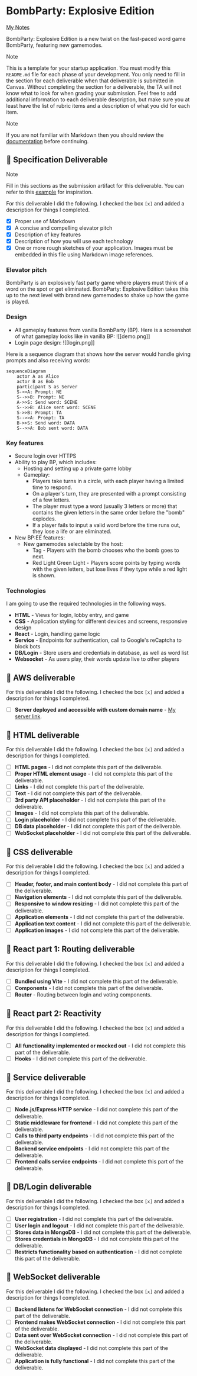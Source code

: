 # BombParty: Explosive Edition

[My Notes](notes.md)

BombParty: Explosive Edition is a new twist on the fast-paced word game BombParty, featuring new gamemodes.


> [!NOTE]
>  This is a template for your startup application. You must modify this `README.md` file for each phase of your development. You only need to fill in the section for each deliverable when that deliverable is submitted in Canvas. Without completing the section for a deliverable, the TA will not know what to look for when grading your submission. Feel free to add additional information to each deliverable description, but make sure you at least have the list of rubric items and a description of what you did for each item.

> [!NOTE]
>  If you are not familiar with Markdown then you should review the [documentation](https://docs.github.com/en/get-started/writing-on-github/getting-started-with-writing-and-formatting-on-github/basic-writing-and-formatting-syntax) before continuing.

## 🚀 Specification Deliverable

> [!NOTE]
>  Fill in this sections as the submission artifact for this deliverable. You can refer to this [example](https://github.com/webprogramming260/startup-example/blob/main/README.md) for inspiration.

For this deliverable I did the following. I checked the box `[x]` and added a description for things I completed.

- [x] Proper use of Markdown
- [x] A concise and compelling elevator pitch
- [x] Description of key features
- [x] Description of how you will use each technology
- [x] One or more rough sketches of your application. Images must be embedded in this file using Markdown image references.

### Elevator pitch

BombParty is an explosively fast party game where players must think of a word on the spot or get eliminated. BombParty: Explosive Edition takes this up to the next level with brand new gamemodes to shake up how the game is played.

### Design
- All gameplay features from vanilla BombParty (BP). Here is a screenshot of what gameplay looks like in vanilla BP:
![[demo.png]]
- Login page design: 
![[login.png]]

Here is a sequence diagram that shows how the server would handle giving prompts and also receiving words:

```mermaid
sequenceDiagram
    actor A as Alice
    actor B as Bob
    participant S as Server
    S->>A: Prompt: NE
    S-->>B: Prompt: NE
    A->>S: Send word: SCENE
    S-->>B: Alice sent word: SCENE
    S->>B: Prompt: TA
    S-->>A: Prompt: TA
    B->>S: Send word: DATA
    S-->>A: Bob sent word: DATA
```

### Key features

- Secure login over HTTPS
- Ability to play BP, which includes:
	- Hosting and setting up a private game lobby
	- Gameplay:
		- Players take turns in a circle, with each player having a limited time to respond.
		- On a player's turn, they are presented with a prompt consisting of a few letters.
		- The player must type a word (usually 3 letters or more) that contains the given letters in the same order before the "bomb" explodes.
		- If a player fails to input a valid word before the time runs out, they lose a life or are eliminated.
- New BP:EE features:
	- New gamemodes selectable by the host:
		- Tag - Players with the bomb chooses who the bomb goes to next.
		- Red Light Green Light - Players score points by typing words with the given letters, but lose lives if they type while a red light is shown.

### Technologies

I am going to use the required technologies in the following ways.

- **HTML** - Views for login, lobby entry, and game
- **CSS** - Application styling for different devices and screens, responsive design
- **React** - Login, handling game logic
- **Service** - Endpoints for authentication, call to Google's reCaptcha to block bots
- **DB/Login** - Store users and credentials in database, as well as word list
- **Websocket** - As users play, their words update live to other players

## 🚀 AWS deliverable

For this deliverable I did the following. I checked the box `[x]` and added a description for things I completed.

- [ ] **Server deployed and accessible with custom domain name** - [My server link](https://yourdomainnamehere.click).

## 🚀 HTML deliverable

For this deliverable I did the following. I checked the box `[x]` and added a description for things I completed.

- [ ] **HTML pages** - I did not complete this part of the deliverable.
- [ ] **Proper HTML element usage** - I did not complete this part of the deliverable.
- [ ] **Links** - I did not complete this part of the deliverable.
- [ ] **Text** - I did not complete this part of the deliverable.
- [ ] **3rd party API placeholder** - I did not complete this part of the deliverable.
- [ ] **Images** - I did not complete this part of the deliverable.
- [ ] **Login placeholder** - I did not complete this part of the deliverable.
- [ ] **DB data placeholder** - I did not complete this part of the deliverable.
- [ ] **WebSocket placeholder** - I did not complete this part of the deliverable.

## 🚀 CSS deliverable

For this deliverable I did the following. I checked the box `[x]` and added a description for things I completed.

- [ ] **Header, footer, and main content body** - I did not complete this part of the deliverable.
- [ ] **Navigation elements** - I did not complete this part of the deliverable.
- [ ] **Responsive to window resizing** - I did not complete this part of the deliverable.
- [ ] **Application elements** - I did not complete this part of the deliverable.
- [ ] **Application text content** - I did not complete this part of the deliverable.
- [ ] **Application images** - I did not complete this part of the deliverable.

## 🚀 React part 1: Routing deliverable

For this deliverable I did the following. I checked the box `[x]` and added a description for things I completed.

- [ ] **Bundled using Vite** - I did not complete this part of the deliverable.
- [ ] **Components** - I did not complete this part of the deliverable.
- [ ] **Router** - Routing between login and voting components.

## 🚀 React part 2: Reactivity

For this deliverable I did the following. I checked the box `[x]` and added a description for things I completed.

- [ ] **All functionality implemented or mocked out** - I did not complete this part of the deliverable.
- [ ] **Hooks** - I did not complete this part of the deliverable.

## 🚀 Service deliverable

For this deliverable I did the following. I checked the box `[x]` and added a description for things I completed.

- [ ] **Node.js/Express HTTP service** - I did not complete this part of the deliverable.
- [ ] **Static middleware for frontend** - I did not complete this part of the deliverable.
- [ ] **Calls to third party endpoints** - I did not complete this part of the deliverable.
- [ ] **Backend service endpoints** - I did not complete this part of the deliverable.
- [ ] **Frontend calls service endpoints** - I did not complete this part of the deliverable.

## 🚀 DB/Login deliverable

For this deliverable I did the following. I checked the box `[x]` and added a description for things I completed.

- [ ] **User registration** - I did not complete this part of the deliverable.
- [ ] **User login and logout** - I did not complete this part of the deliverable.
- [ ] **Stores data in MongoDB** - I did not complete this part of the deliverable.
- [ ] **Stores credentials in MongoDB** - I did not complete this part of the deliverable.
- [ ] **Restricts functionality based on authentication** - I did not complete this part of the deliverable.

## 🚀 WebSocket deliverable

For this deliverable I did the following. I checked the box `[x]` and added a description for things I completed.

- [ ] **Backend listens for WebSocket connection** - I did not complete this part of the deliverable.
- [ ] **Frontend makes WebSocket connection** - I did not complete this part of the deliverable.
- [ ] **Data sent over WebSocket connection** - I did not complete this part of the deliverable.
- [ ] **WebSocket data displayed** - I did not complete this part of the deliverable.
- [ ] **Application is fully functional** - I did not complete this part of the deliverable.
